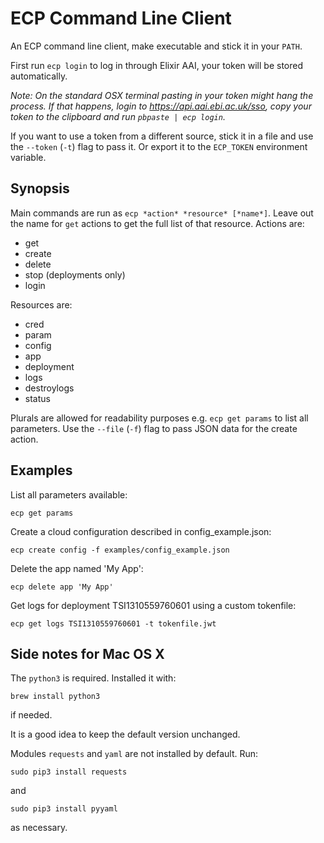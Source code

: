 # ECP Command Line Client

An ECP command line client, make executable and stick it in your `PATH`.

First run `ecp login` to log in through Elixir AAI, your token will be stored automatically. 

_Note: On the standard OSX terminal pasting in your token might hang the process. If that happens, login to https://api.aai.ebi.ac.uk/sso, copy your token to the clipboard and run `pbpaste | ecp login`._

If you want to use a token from a different source,
stick it in a file and use the `--token` (`-t`) flag to pass it. 
Or export it to the `ECP_TOKEN` environment variable.

## Synopsis

Main commands are run as `ecp *action* *resource* [*name*]`. Leave out the name for `get` actions to get the full list of that resource.
Actions are: 
 - get
 - create
 - delete
 - stop (deployments only)
 - login

Resources are: 
 - cred
 - param
 - config
 - app
 - deployment
 - logs
 - destroylogs
 - status

Plurals are allowed for readability purposes e.g. `ecp get params` to list all parameters.
Use the `--file` (`-f`) flag to pass JSON data for the create action.

## Examples

List all parameters available:

`ecp get params`

Create a cloud configuration described in config_example.json:

`ecp create config -f examples/config_example.json`

Delete the app named 'My App':

`ecp delete app 'My App'`

Get logs for deployment TSI1310559760601 using a custom tokenfile:

`ecp get logs TSI1310559760601 -t tokenfile.jwt`

## Side notes for Mac OS X

The `python3` is required. Installed it with:

`brew install python3`

if needed.  

It is a good idea to keep the default version unchanged.

Modules `requests` and `yaml` are not installed by default. Run:

`sudo pip3 install requests`

and

`sudo pip3 install pyyaml`

as necessary.
